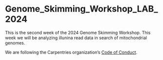 # Genome_Skimming_Workshop_LAB_2024

This is the second week of the 2024 Genome Skimming Workshop. This week we will be analyzing illunina read data in search of mitochondrial genomes.

We are following the Carpentries organization’s [Code of Conduct](https://docs.carpentries.org/topic_folders/policies/code-of-conduct.html).


